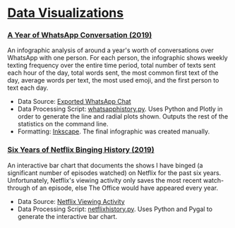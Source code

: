 # [Data Visualizations](https://mirrorkeydev.github.io/Visualizations/)

### [A Year of WhatsApp Conversation (2019)](https://mirrorkeydev.github.io/Visualizations/public/whatsapp.html)
An infographic analysis of around a year's worth of conversations over WhatsApp with one person. For each person, the infographic shows weekly texting frequency over the entire time period, total number of texts sent each hour of the day, total words sent, the most common first text of the day, average words per text, the most used emoji, and the first person to text each day.
- Data Source: [Exported WhatsApp Chat](https://faq.whatsapp.com/en/android/23756533/)
- Data Processing Script: [whatsapphistory.py](https://github.com/mirrorkeydev/Visualizations/blob/master/whatsapp/whatsapphistory.py). Uses Python and Plotly in order to generate the line and radial plots shown. Outputs the rest of the statistics on the command line.
- Formatting: [Inkscape](inkscape.org). The final infographic was created manually.

### [Six Years of Netflix Binging History (2019)](https://mirrorkeydev.github.io/Visualizations/public/netflix.html)
An interactive bar chart that documents the shows I have binged (a significant number of episodes watched) on Netflix for the past six years. Unfortunately, Netflix's viewing activity only saves the most recent watch-through of an episode, else The Office would have appeared every year.
- Data Source: [Netflix Viewing Activity](https://www.netflix.com/viewingactivity)
- Data Processing Script: [netflixhistory.py](https://github.com/mirrorkeydev/Visualizations/blob/master/netflix/netflixhistory.py). Uses Python and Pygal to generate the interactive bar chart.
